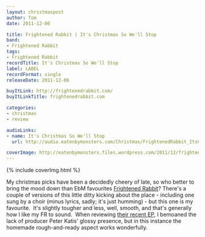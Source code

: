```yaml
---
layout: christmaspost
author: Tom
date: 2011-12-06

title: Frightened Rabbit | It's Christmas So We'll Stop
band:
- Frightened Rabbit
tags:
- Frightened Rabbit
recordTitle: It's Christmas So We'll Stop
label: LABEL
recordFormat: single
releaseDate: 2011-12-06

buyItLink: http://frightenedrabbit.com/
buyItLinkTitle: frightenedrabbit.com

categories:
- christmas
- review

audioLinks:
- name: It's Christmas So We'll Stop
  url: http://audio.eatenbymonsters.com/Christmas/FrightenedRabbit_ItsChristmasSoWellStop.mp3

coverImage: http://eatenbymonsters.files.wordpress.com/2011/12/frightened-rabbit-band.jpg
---
```


<div>{% include coverImg.html %}</div>

My christmas picks have been a decidedly cheery of late, so who better to bring the mood down than EbM favourites [Frightened Rabbit](http://frightenedrabbit.com/)? There's a couple of versions of this little ditty kicking about the place - including one sung by a choir (minus lyrics, sadly; it's just humming) - but this one is my favourite.  It's slightly tougher and less, well, smooth, and that's generally how I like my FR to sound.  When reviewing [their recent EP](http://eatenbymonsters.wordpress.com/2011/11/21/a-frightened-rabbit-ep-frightened-rabbit/), I bemoaned the lack of producer Peter Katis' glossy presence, but in this instance the homemade rough-and-ready aspect works wonderfully.
